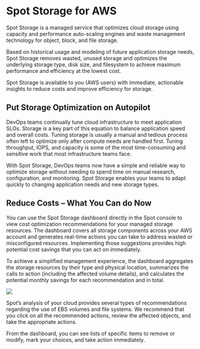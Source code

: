 # Spot Storage for AWS

Spot Storage is a managed service that optimizes cloud storage using capacity and performance auto-scaling engines and waste management technology for object, block, and file storage.

Based on historical usage and modeling of future application storage needs, Spot Storage removes wasted, unused storage and optimizes the underlying storage type, disk size, and filesystem to achieve maximum performance and efficiency at the lowest cost.

Spot Storage is available to you (AWS users) with immediate, actionable insights to reduce costs and improve efficiency for storage.

## Put Storage Optimization on Autopilot

DevOps teams continually tune cloud infrastructure to meet application SLOs. Storage is a key part of this equation to balance application speed and overall costs. Tuning storage is usually a manual and tedious process often left to optimize only after compute needs are handled first. Tuning throughput, IOPS, and capacity is some of the most time-consuming and sensitive work that most infrastructure teams face.

With Spot Storage, DevOps teams now have a simple and reliable way to optimize storage without needing to spend time on manual research, configuration, and monitoring. Spot Storage enables your teams to adapt quickly to changing application needs and new storage types.

## Reduce Costs – What You Can do Now

You can use the Spot Storage dashboard directly in the Spot console to view cost optimization recommendations for your managed storage resources. The dashboard covers all storage components across your AWS account and generates real-time actions you can take to address wasted or misconfigured resources. Implementing those suggestions provides high potential cost savings that you can act on immediately.

To achieve a simplified management experience, the dashboard aggregates the storage resources by their type and physical location, summarizes the calls to action (including the affected volume details), and calculates the potential monthly savings for each recommendation and in total.

<img src="/spot-storage/_media/overview-n001.png" />

Spot’s analysis of your cloud provides several types of recommendations regarding the use of EBS volumes and file systems. We recommend that you click on all the recommended actions, review the affected objects, and take the appropriate actions.

From the dashboard, you can see lists of specific items to remove or modify, mark your choices, and take action immediately.
